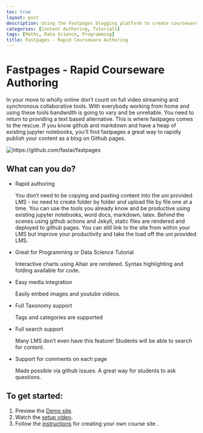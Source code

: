 ```yaml
---
toc: true
layout: post
description: Using the Fastpages blogging platform to create courseware.
categories: [Content Authoring, Tutorials]
tags: [Maths, Data Science, Programming]
title: Fastpages - Rapid Courseware Authoring
---
```

# Fastpages - Rapid Courseware Authoring

In your move to wholly online don’t count on full video streaming and synchronous collaborative tools. With everybody working from home and using these tools bandwidth is going to vary and be unreliable. You need to return to providing a text based alternative. This is where fastpages comes to the rescue. If you know github and markdown and have a heap of existing jupyter notebooks, you’ll find fastpages a great way to rapidly publish your content as a blog on Github pages. 

![]({{site.baseurl}}/images/diagram.png "https://github.com/fastai/fastpages")

## What can you do?
- Rapid authoring

  You don’t need to be copying and pasting content into the uni provided LMS - no need to create folder by folder and upload file by file one at a time. You can use the tools you already know and be productive using existing jupyter notebooks, word docs, markdown, latex. Behind the scenes using github actions and Jekyll, static files are rendered and deployed to github pages. You can still link to the site from within your LMS but improve your productivity and take the load off the uni provided LMS.
- Great for Programming or Data Science Tutorial

   Interactive charts using Altair are rendered. Syntax highlighting and folding available for code.
- Easy media integration

   Easily embed images and youtube videos.
- Full Taxonomy support

   Tags and categories are supported
- Full search support

   Many LMS don’t even have this feature! Students will be able to search for content.
- Support for comments on each page

   Made possible via github issues. A great way for students to ask questions.

## To get started:
1. Preview the [Demo site](https://fastpages.fast.ai/).
1. Watch the [setup video](https://www.youtube.com/watch?v=L0boq3zqazI&feature=youtu.be).
1. Follow the [instructions](https://github.com/fastai/fastpages#setup-instructions) for creating your own course site .



